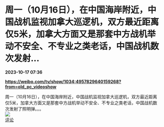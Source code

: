# 周一（10月16日），在中国海岸附近，中国战机监视加拿大巡逻机，双方最近距离仅5米，加拿大方面又是那套中方战机举动不安全、不专业之类老话，中国战机数次发射...

**2023-10-17 07:36**

**https://weibo.com/tv/show/1034:4957829640159268?from=old_pc_videoshow**

周一（10月16日），在中国海岸附近，中国战机监视加拿大巡逻机，双方最近距离仅5米，加拿大方面又是那套中方战机举动不安全、不专业之类老话，中国战机数次发射了照明弹。。。  
![](https://img3.chouti.com/CHOUTI_231017_D7F4F9DA4CC84F76991239FE079C47BA.jpg)  
[评论](https://m.chouti.com/link/40311618)